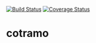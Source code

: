 [![Build Status](https://travis-ci.org/oaboluwarin/cotramo.svg?branch=develop)](https://travis-ci.org/oaboluwarin/cotramo)
[![Coverage Status](https://coveralls.io/repos/github/oaboluwarin/cotramo/badge.svg?branch=develop)](https://coveralls.io/github/oaboluwarin/cotramo?branch=develop)

# cotramo
